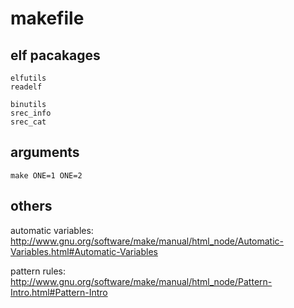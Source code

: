 # makefile

## elf pacakages
```
elfutils
readelf

binutils
srec_info
srec_cat
```

## arguments
```
make ONE=1 ONE=2
```

## others
automatic variables:
http://www.gnu.org/software/make/manual/html_node/Automatic-Variables.html#Automatic-Variables

pattern rules:
http://www.gnu.org/software/make/manual/html_node/Pattern-Intro.html#Pattern-Intro
